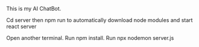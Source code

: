 This is my AI ChatBot.

Cd server then npm run to automatically download node modules and start react server

Open another terminal. Run npm install. Run npx nodemon server.js 

